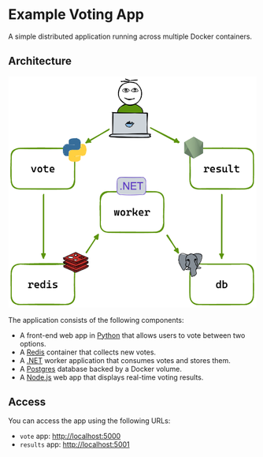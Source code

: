 # Example Voting App

A simple distributed application running across multiple Docker containers.

## Architecture

![Architecture diagram](architecture.png)

The application consists of the following components:

- A front-end web app in [Python](/vote) that allows users to vote between two options.
- A [Redis](https://hub.docker.com/_/redis/) container that collects new votes.
- A [.NET](/worker/) worker application that consumes votes and stores them.
- A [Postgres](https://hub.docker.com/_/postgres/) database backed by a Docker volume.
- A [Node.js](/result) web app that displays real-time voting results.

## Access

You can access the app using the following URLs:

- `vote` app: [http://localhost:5000](http://localhost:5000)
- `results` app: [http://localhost:5001](http://localhost:5001)
